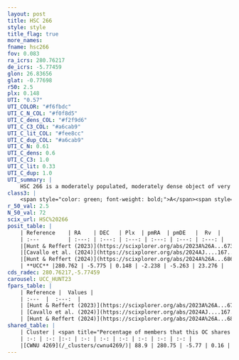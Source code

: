 ```yaml
---
layout: post
title: HSC 266
style: style
title_flag: true
more_names: 
fname: hsc266
fov: 0.083
ra_icrs: 280.76217
de_icrs: -5.77459
glon: 26.83656
glat: -0.77698
r50: 2.5
plx: 0.148
UTI: "0.57"
UTI_COLOR: "#f6fbdc"
UTI_C_N_COL: "#f0f8d5"
UTI_C_dens_COL: "#f2f9d6"
UTI_C_C3_COL: "#a6cab9"
UTI_C_lit_COL: "#fee8cc"
UTI_C_dup_COL: "#a6cab9"
UTI_C_N: 0.61
UTI_C_dens: 0.6
UTI_C_C3: 1.0
UTI_C_lit: 0.33
UTI_C_dup: 1.0
UTI_summary: |
    HSC 266 is a moderately populated, moderately dense object of very high C3 quality. It was recently reported in the literature. This object shares a large percentage of members with a later reported entry.
class3: |
    <span style="color: green; font-weight: bold;">A</span><span style="color: green; font-weight: bold;">A</span>
r_50_val: 2.5
N_50_val: 72
scix_url: HSC%20266
posit_table: |
    | Reference    | RA    | DEC   | Plx  | pmRA  | pmDE   |  Rv  |
    | :---         | :---: | :---: | :---: | :---: | :---: | :---: |
    |[Hunt & Reffert (2023)](https://scixplorer.org/abs/2023A%26A...673A.114H) | 280.789 | -5.788 | 0.142 | -2.299 | -5.304 | 17.186 |
    |[Cavallo et al. (2024)](https://scixplorer.org/abs/2024AJ....167...12C) | 280.772 | -5.76 | 0.143 | -- | -- | -- |
    |[Hunt & Reffert (2024)](https://scixplorer.org/abs/2024A%26A...686A..42H) | 280.789 | -5.788 | 0.142 | -2.299 | -5.304 | 17.186 |
    | **UCC** |280.762 | -5.775 | 0.148 | -2.238 | -5.263 | 23.276 | 
cds_radec: 280.76217,-5.77459
carousel: UCC_HUNT23
fpars_table: |
    | Reference |  Values |
    | :---  |  :---:  |
    | [Hunt & Reffert (2023)](https://scixplorer.org/abs/2023A%26A...673A.114H) | `AV50=4.983, diffAV50=2.911, MOD50=13.92, logAge50=8.033` |
    | [Cavallo et al. (2024)](https://scixplorer.org/abs/2024AJ....167...12C) | `AV50=5.17, dMod50=13.23, logAge50=7.85, [Fe/H]50=0.0` |
    | [Hunt & Reffert (2024)](https://scixplorer.org/abs/2024A%26A...686A..42H) | `MassJ=3389.90` |
shared_table: |
    | Cluster | <span title="Percentage of members that this OC shares with the ones listed">%</span>   | RA   | DEC   | Plx   | pmRA  | pmDE  | Rv | UTI |
    | :-: | :-: |:-: | :-: | :-: | :-: | :-: | :-: | :-: |
    |[CWNU 4269](/_clusters/cwnu4269/)| 88.9 | 280.75 | -5.77 | 0.16 | -2.23 | -5.25 | 23.28 |0.18 |
---
```

